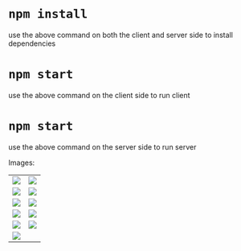 # `npm install`
use the above command on both the client and server side to install dependencies

# `npm start`
use the above command on the client side to run client 

# `npm start`
use the above command on the server side to run server 

Images:
<table>
 <tr>
  <td><img src="![Capture](https://user-images.githubusercontent.com/105050632/169299984-6cef98e2-cafb-44b5-a97d-1c152c6a3827.PNG)" /></td>
<td><img src=![Capture1](https://user-images.githubusercontent.com/105050632/169299991-635b5f76-debd-4b38-a531-5e386da438b6.PNG)" /></td>
 </tr>
 <tr>
<td><img src=![Capture2](https://user-images.githubusercontent.com/105050632/169299992-8c787d88-5a4d-4ec2-b944-a0cee5e22a18.PNG)" /></td>
<td><img src=![Capture3](https://user-images.githubusercontent.com/105050632/169299998-bd006079-f308-4808-9df1-4c8c2340abea.PNG)" /></td>
 </tr>
 <tr>
<td><img src=![Capture4](https://user-images.githubusercontent.com/105050632/169300000-95d299af-441b-442d-be90-264c7273b79e.PNG)" /></td>
<td><img src=![Capture5](https://user-images.githubusercontent.com/105050632/169300008-0fe7a165-641a-4ff8-b9fc-38a202801708.PNG)" /></td>
 </tr>
 <tr>
<td><img src=![Capture6](https://user-images.githubusercontent.com/105050632/169300012-defe7cc7-6240-427d-85ef-a29a29a452b0.PNG)" /></td>
<td><img src=![Capture7](https://user-images.githubusercontent.com/105050632/169300014-155ea088-36ae-41ad-991a-7078994fef80.PNG)" /></td>
 </tr>
 <tr>
<td><img src=![Capture8](https://user-images.githubusercontent.com/105050632/169300017-7481b220-a94d-48f7-b1af-2f38015e660c.PNG)" /></td>
<td><img src=![Capture9](https://user-images.githubusercontent.com/105050632/169300019-1b5543cf-9945-4c8f-9d45-fabc53f8dbe2.PNG)" /></td>
  </tr>
 <tr>
<td><img src=![Capture10](https://user-images.githubusercontent.com/105050632/169300507-bffda601-a424-4f5c-8e10-4948cb4c7461.PNG)" /></td>
 <td></td>
 </tr>
 </table>

